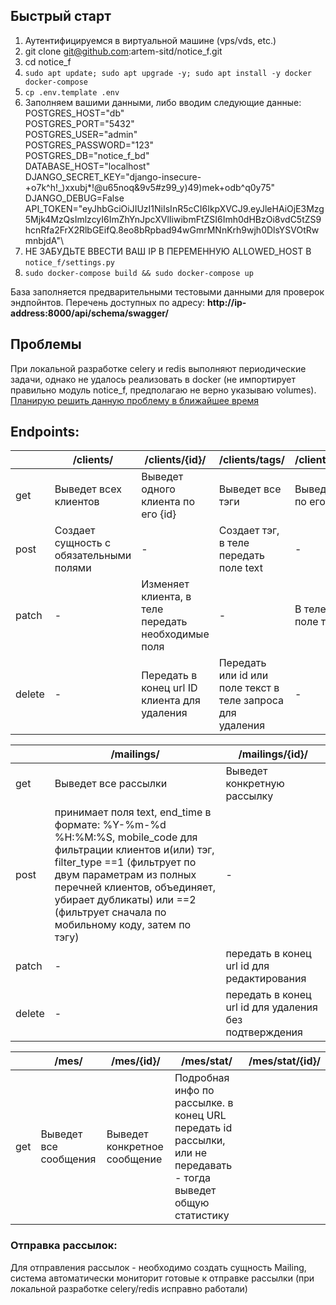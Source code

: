 ## Быстрый старт

1. Аутентифицируемся в виртуальной машине (vps/vds, etc.)
2. git clone git@github.com:artem-sitd/notice_f.git
3. cd notice_f
3. `sudo apt update; sudo apt upgrade -y; sudo apt install -y docker docker-compose`
4. `cp .env.template .env`
5. Заполняем вашими данными, либо вводим следующие данные:\
POSTGRES_HOST="db"\
POSTGRES_PORT="5432"\
POSTGRES_USER="admin"\
POSTGRES_PASSWORD="123"\
POSTGRES_DB="notice_f_bd"\
DATABASE_HOST="localhost"\
DJANGO_SECRET_KEY="django-insecure-+o7k^h!_)xxubj*!@u65noq&9v5#z99_y)49)mek+odb^q0y75"\
DJANGO_DEBUG=False\
API_TOKEN="eyJhbGciOiJIUzI1NiIsInR5cCI6IkpXVCJ9.eyJleHAiOjE3Mzg5Mjk4MzQsImlzcyI6ImZhYnJpcXVlIiwibmFtZSI6Imh0dHBzOi8vdC5tZS9hcnRfa2FrX2RlbGEifQ.8eo8bRpbad94wGmrMNnKrh9wjh0DlsYSVOtRwmnbjdA"\
6. НЕ ЗАБУДЬТЕ ВВЕСТИ ВАШ IP В ПЕРЕМЕННУЮ ALLOWED_HOST В `notice_f/settings.py`
7. `sudo docker-compose build && sudo docker-compose up`

База заполняется предварительными тестовыми данными для проверок эндпойнтов.
Перечень доступных по адресу: <b>http://ip-address:8000/api/schema/swagger/</b>

## Проблемы
При локальной разработке celery и redis выполняют периодические задачи, однако не удалось реализовать в docker 
(не импортирует правильно модуль notice_f, предполагаю не верно указываю volumes).
<u>Планирую решить данную проблему в ближайшее время</u>

## Endpoints:

|        | /clients/                               | /clients/{id}/                                     | /clients/tags/                                             | /clients/tags/{id}/          |
|--------|-----------------------------------------|----------------------------------------------------|------------------------------------------------------------|------------------------------|
| get    | Выведет всех клиентов                   | Выведет одного клиента по его {id}                 | Выведет все тэги                                           | Выведет один тэг по его {id} |
| post   | Создает сущность с обязательными полями | -                                                  | Создает тэг, в теле передать поле text                     | -                            |
| patch  | -                                       | Изменяет клиента, в теле передать необходимые поля | -                                                          | В теле передать поле текст   |
| delete | -                                       | Передать в конец url ID клиента для удаления       | Передать или id или поле текст в теле запроса для удаления | -                            |


|        | /mailings/                                                                                                                                                                                                                                                                          | /mailings/{id}/                                        |
|--------|-------------------------------------------------------------------------------------------------------------------------------------------------------------------------------------------------------------------------------------------------------------------------------------|--------------------------------------------------------|
| get    | Выведет все рассылки                                                                                                                                                                                                                                                                | Выведет конкретную рассылку                            |
| post   | принимает поля text, end_time в формате: %Y-%m-%d %H:%M:%S, mobile_code для фильтрации клиентов и(или) тэг, filter_type ==1 (фильтрует по двум параметрам из полных перечней клиентов, объединяет, убирает дубликаты) или ==2 (фильтрует сначала по мобильному коду, затем по тэгу) | -                                                      |
| patch  | -                                                                                                                                                                                                                                                                                   | передать в конец url id для редактирования             |
| delete | -                                                                                                                                                                                                                                                                                   | передать в конец url id для удаления без подтверждения |

|     | /mes/                 | /mes/{id}/                   | /mes/stat/                                                                                                       | /mes/stat/{id}/ |
|-----|-----------------------|------------------------------|------------------------------------------------------------------------------------------------------------------|-----------------|
| get | Выведет все сообщения | Выведет конкретное сообщение | Подробная инфо по рассылке. в конец URL передать id рассылки, или не передавать - тогда выведет общую статистику |                 |

### Отправка рассылок:
Для отправления рассылок - необходимо создать сущность Mailing, система автоматически мониторит готовые к отправке рассылки
(при локальной разработке celery/redis исправно работали)